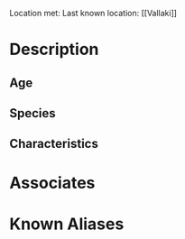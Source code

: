 Location met: 
Last known location: [[Vallaki]]

# Description

## Age

## Species

## Characteristics

# Associates

# Known Aliases
